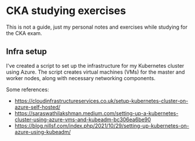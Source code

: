# CKA studying exercises

This is not a guide, just my personal notes and exercises while studying for the CKA exam.

## Infra setup

I've created a script to set up the infrastructure for my Kubernetes cluster using Azure. The script creates virtual machines (VMs) for the master and worker nodes, along with necessary networking components.

Some references:
* https://cloudinfrastructureservices.co.uk/setup-kubernetes-cluster-on-azure-self-hosted/
* https://saraswathilakshman.medium.com/setting-up-a-kubernetes-cluster-using-azure-vms-and-kubeadm-bc306ea6be90
* https://blog.nillsf.com/index.php/2021/10/29/setting-up-kubernetes-on-azure-using-kubeadm/